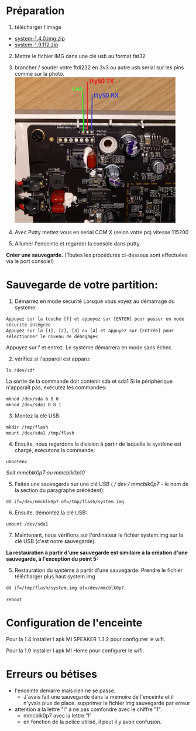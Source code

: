 # Préparation
1) télécharger l'image

 - [system-1.4.0.img.zip](../../raw/main/Firmware/system-1.4.0.img.zip)
 - [system-1.9.112.zip](../../raw/main/Firmware/system-1.9.112.zip)

2) Mettre le fichier IMG dans une clé usb au format fat32
3) brancher / souder votre ftdi232 en 3v3 ou autre usb serial sur les pins comme sur la photo.
![serial](./serial.png) 

1) Avec Putty mettez vous en serial COM X (selon votre pc) vitesse 115200

2) Allumer l'enceinte et regarder la console dans putty.

**Créer une sauvegarde.** (Toutes les procédures ci-dessous sont effectuées via le port console!)

# Sauvegarde de votre partition:
1. Démarrez en mode sécurité
Lorsque vous voyez au démarrage du système:
```
Appuyez sur la touche [f] et appuyez sur [ENTER] pour passer en mode sécurité intégrée
Appuyez sur la [1], [2], [3] ou [4] et appuyez sur [Entrée] pour sélectionner le niveau de débogage<
```
Appuyez sur f et entrez. Le système démarrera en mode sans échec.


2. vérifiez si l'appareil est apparu:

```
ls /dev/sd*
```
La sortie de la commande doit contenir sda et sda1
Si le périphérique n'apparaît pas, exécutez les commandes:
```
mknod /dev/sda b 8 0
mknod /dev/sda1 b 8 1
```

3. Montez la clé USB:
```
mkdir /tmp/flash
mount /dev/sda1 /tmp/flash
```

4. Ensuite, nous regardons la division à partir de laquelle le système est chargé, exécutons la commande:
```
ubootenv
```

*Soit mmcblk0p7 ou mmcblk0p10*

5. Faites une sauvegarde sur une clé USB ( */ dev / mmcblk0p7* - le nom de la section du paragraphe précédent):
```
dd if=/dev/mmcblk0p7 of=/tmp/flash/system.img
```

6. Ensuite, démontez la clé USB:
```
umount /dev/sda1
```

7. Maintenant, nous vérifions sur l'ordinateur le fichier system.img sur la clé USB (c'est notre sauvegarde).

**La restauration à partir d'une sauvegarde est similaire à la création d'une sauvegarde, à l'exception du point 5:**

5. Restauration du système à partir d'une sauvegarde: Prendre le fichier télécharger plus haut system.img
```
dd if=/tmp/flash/system.img of=/dev/mmcblk0p7

reboot
```

# Configuration de l'enceinte
Pour la 1.4 installer l apk MI SPEAKER 1.3.2 pour configurer le wifi.

Pour la 1.9 installer l apk MI Home pour configurer le wifi.

# Erreurs ou bétises

- l'enceinte demarre mais rien ne se passe.
  - J'avais fait une sauvegarde dans la memoire de l'enceinte et il n'yvais plus de place. supprimer le fichier img sauvegardé par erreur
- attention a la lettre "l" à ne pas comfondre avec le chiffre "1".
  - mmcblk0p7 avec la lettre "l"
  - en fonction de la police utilisé, il peut il y avoir confusion.


